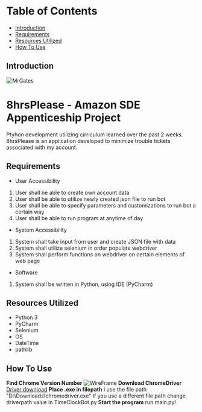 
# Table of Contents
- [Introduction](#introduction)
- [Requirements](#requirements)
- [Resources Utilized](#resources-utilized)
- [How To Use](#how-to-use)


## Introduction
![MrGates](https://i.pinimg.com/originals/dc/ff/68/dcff6879a71fcfb100a7de1cf18f5803.jpg)
# 8hrsPlease - Amazon SDE Appenticeship Project
Ptyhon development utilizing cirriculum learned over the past 2 weeks. 8hrsPlease is an application developed to minimize trouble tickets associated with my account.

## Requirements

 - User Accessibility 
  1. User shall be able to create own account data
  2. User shall be able to utilize newly created json file to run bot
  3. User shall be able to specify parameters and customizations to run bot a certain way
  4. User shall be able to run program at anytime of day
  
 - System Accessibility 
  1. System shall take input from user and create JSON file with data
  2. System shall utilize selenium in order populate webdriver
  3. System shall perform functions on webdriver on certain elements of web page
  
 - Software 
  1. System shall be written in Python, using IDE (PyCharm)

## Resources Utilized

 - Python 3
 - PyCharm
 - Selenium
 - OS
 - DateTime
 - pathlib

## How To Use
**Find Chrome Version Number**
![WireFrame](https://i.imgur.com/isKnupy.jpg)
**Download ChromeDriver**
[Driver download](https://chromedriver.chromium.org/downloads)
**Place .exe in filepath**
I use the file path "D:\Downloads\chromedriver.exe"
If you use a different file path change driverpath value in TimeClockBot.py
**Start the program**
run main.py!
